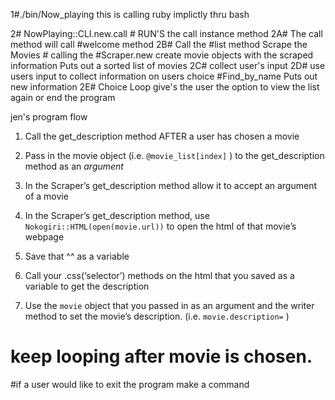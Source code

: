  

1#./bin/Now_playing this is calling ruby implictly thru bash
 
2#  NowPlaying::CLI.new.call # RUN'S the call instance method 
	2A# The call method will call #welcome method
	2B# Call the #list method 
		Scrape the Movies # calling the #Scraper.new 
		create movie objects with the scraped information
		Puts out a sorted list of movies 
	2C# collect user's input
	2D# use users input to collect information on users choice #Find_by_name
		Puts out new information
	2E# Choice Loop
		give's the user the option to view the list again or end the program 
 
 jen's program flow

1. Call the get_description method AFTER a user has chosen a movie

2. Pass in the movie object (i.e. `@movie_list[index]` ) to the  get_description method as an *argument*

3. In the Scraper’s get_description method allow it to accept an argument of a movie

4.   In the Scraper’s get_description method, use `Nokogiri::HTML(open(movie.url))` to open the html of that movie’s webpage

5.  Save that ^^ as a variable

6.  Call your .css(‘selector’) methods on the html that you saved as a variable to get the description

7. Use the `movie` object that you passed in as an argument and the writer method to set the movie’s description. (i.e. `movie.description=` )




# keep looping after movie is chosen.

#if a user would like to exit the program make a command
